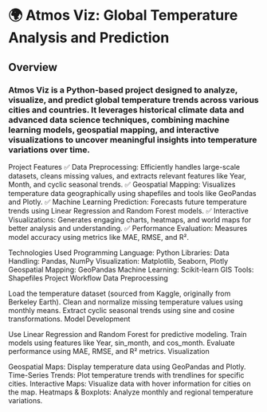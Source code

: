 # 🌍 Atmos Viz: Global Temperature Analysis and Prediction
## Overview
### Atmos Viz is a Python-based project designed to analyze, visualize, and predict global temperature trends across various cities and countries. It leverages historical climate data and advanced data science techniques, combining machine learning models, geospatial mapping, and interactive visualizations to uncover meaningful insights into temperature variations over time.

Project Features
✅ Data Preprocessing: Efficiently handles large-scale datasets, cleans missing values, and extracts relevant features like Year, Month, and cyclic seasonal trends.
✅ Geospatial Mapping: Visualizes temperature data geographically using shapefiles and tools like GeoPandas and Plotly.
✅ Machine Learning Prediction: Forecasts future temperature trends using Linear Regression and Random Forest models.
✅ Interactive Visualizations: Generates engaging charts, heatmaps, and world maps for better analysis and understanding.
✅ Performance Evaluation: Measures model accuracy using metrics like MAE, RMSE, and R².

Technologies Used
Programming Language: Python
Libraries:
Data Handling: Pandas, NumPy
Visualization: Matplotlib, Seaborn, Plotly
Geospatial Mapping: GeoPandas
Machine Learning: Scikit-learn
GIS Tools: Shapefiles
Project Workflow
Data Preprocessing

Load the temperature dataset (sourced from Kaggle, originally from Berkeley Earth).
Clean and normalize missing temperature values using monthly means.
Extract cyclic seasonal trends using sine and cosine transformations.
Model Development

Use Linear Regression and Random Forest for predictive modeling.
Train models using features like Year, sin_month, and cos_month.
Evaluate performance using MAE, RMSE, and R² metrics.
Visualization

Geospatial Maps: Display temperature data using GeoPandas and Plotly.
Time-Series Trends: Plot temperature trends with trendlines for specific cities.
Interactive Maps: Visualize data with hover information for cities on the map.
Heatmaps & Boxplots: Analyze monthly and regional temperature variations.
